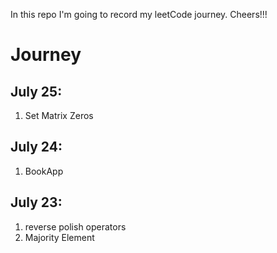 In this repo I'm going to record my leetCode journey. Cheers!!! 

# Journey
## July 25:
1. Set Matrix Zeros
## July 24:
1. BookApp
## July 23:
1. reverse polish operators
2. Majority Element

